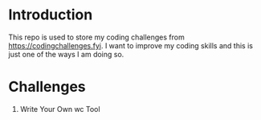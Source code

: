 # Introduction
This repo is used to store my coding challenges from https://codingchallenges.fyi. I want to improve my coding skills and this is just one of the ways I am doing so. 

# Challenges
1. Write Your Own wc Tool

